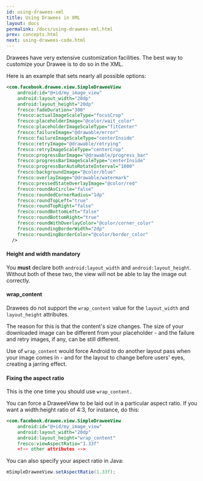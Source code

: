 ```yaml
---
id: using-drawees-xml
title: Using Drawees in XML
layout: docs
permalink: /docs/using-drawees-xml.html
prev: concepts.html
next: using-drawees-code.html
---
```


Drawees have very extensive customization facilities. 
The best way to customize your Drawee is to do so in the XML. 

Here is an example that sets nearly all possible options:

```xml
<com.facebook.drawee.view.SimpleDraweeView
    android:id="@+id/my_image_view"
    android:layout_width="20dp"
    android:layout_height="20dp"
    fresco:fadeDuration="300"
    fresco:actualImageScaleType="focusCrop"
    fresco:placeholderImage="@color/wait_color"
    fresco:placeholderImageScaleType="fitCenter"
    fresco:failureImage="@drawable/error"
    fresco:failureImageScaleType="centerInside"
    fresco:retryImage="@drawable/retrying"
    fresco:retryImageScaleType="centerCrop"
    fresco:progressBarImage="@drawable/progress_bar"
    fresco:progressBarImageScaleType="centerInside"
    fresco:progressBarAutoRotateInterval="1000"
    fresco:backgroundImage="@color/blue"
    fresco:overlayImage="@drawable/watermark"
    fresco:pressedStateOverlayImage="@color/red"
    fresco:roundAsCircle="false"
    fresco:roundedCornerRadius="1dp"
    fresco:roundTopLeft="true"
    fresco:roundTopRight="false"
    fresco:roundBottomLeft="false"
    fresco:roundBottomRight="true"
    fresco:roundWithOverlayColor="@color/corner_color"
    fresco:roundingBorderWidth="2dp"
    fresco:roundingBorderColor="@color/border_color"
  />
```

#### Height and width mandatory

You **must** declare both `android:layout_width` and `android:layout_height`. Without both of these two, the view will not be able to lay the image out correctly.

#### wrap_content

Drawees do not support the `wrap_content` value for the `layout_width` and `layout_height` attributes.

The reason for this is that the content's size changes. The size of your downloaded image can be different from your placeholder - and the failure and retry images, if any, can be still different. 

Use of `wrap_content` would force Android to do another layout pass when your image comes in - and for the layout to change before users' eyes, creating a jarring effect.

#### Fixing the aspect ratio

This is the one time you should use `wrap_content.`

You can force a DraweeView to be laid out in a particular aspect ratio. If you want a width:height ratio of 4:3, for instance, do this:

```xml
<com.facebook.drawee.view.SimpleDraweeView
    android:id="@+id/my_image_view"
    android:layout_width="20dp"
    android:layout_height="wrap_content"
    fresco:viewAspectRatio="1.33f"
    <!-- other attributes -->
```

You can also specify your aspect ratio in Java:

```java
mSimpleDraweeView.setAspectRatio(1.33f);
```
